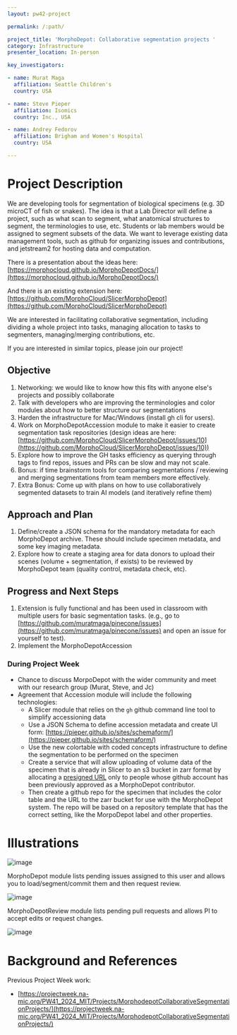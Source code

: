 ```yaml
---
layout: pw42-project

permalink: /:path/

project_title: 'MorphoDepot: Collaborative segmentation projects '
category: Infrastructure
presenter_location: In-person

key_investigators:

- name: Murat Maga
  affiliation: Seattle Children's
  country: USA

- name: Steve Pieper
  affiliation: Isomics
  country: Inc., USA

- name: Andrey Fedorov
  affiliation: Brigham and Women's Hospital
  country: USA

---
```


# Project Description

<!-- Add a short paragraph describing the project. -->

We are developing tools for segmentation of biological specimens (e.g. 3D microCT of fish or snakes).  The idea is that a Lab Director will define a project, such as what scan to segment, what anatomical structures to segment, the terminologies to use, etc.  Students or lab members would be assigned to segment subsets of the data.  We want to leverage existing data management tools, such as github for organizing issues and contributions, and jetstream2 for hosting data and computation.

There is a presentation about the ideas here: [https://morphocloud.github.io/MorphoDepotDocs/](https://morphocloud.github.io/MorphoDepotDocs/)

And there is an existing extension here: [https://github.com/MorphoCloud/SlicerMorphoDepot](https://github.com/MorphoCloud/SlicerMorphoDepot)

We are interested in facilitating collaborative segmentation, including dividing a whole project into tasks, managing allocation to tasks to segmenters, managing/merging contributions, etc. 

If you are interested in similar topics, please join our project!


## Objective

<!-- Describe here WHAT you would like to achieve (what you will have as end result). -->


1. Networking: we would like to know how this fits with anyone else's projects and possibly collaborate
2. Talk with developers who are improving the terminologies and color modules about how to better structure our segmentations
3. Harden the infrastructure for Mac/Windows (install gh cli for users).
4. Work on MorphoDepotAccession module to make it easier to create segmentation task repositories (design ideas are here: [https://github.com/MorphoCloud/SlicerMorphoDepot/issues/10](https://github.com/MorphoCloud/SlicerMorphoDepot/issues/10))
5. Explore how to improve the GH tasks efficiency as querying through tags to find repos, issues and PRs can be slow and may not scale. 
6. Bonus: if time brainstorm tools for comparing segmentations / reviewing and merging segmentations from team members more effectively.
7. Extra Bonus: Come up with plans on how to use collaboratively segmented datasets to train AI models (and iteratively refine them)

## Approach and Plan

<!-- Describe here HOW you would like to achieve the objectives stated above. -->

1. Define/create a JSON schema for the mandatory metadata for each MorphoDepot archive. These should include specimen metadata, and some key imaging metadata.
2. Explore how to create a staging area for data donors to upload their scenes (volume + segmentation, if exists) to be reviewed by MorphoDepot team (quality control, metadata check, etc).
   

## Progress and Next Steps
1. Extension is fully functional and has been used in classroom with multiple users for basic segmentation tasks. (e.g., go to [https://github.com/muratmaga/pinecone/issues](https://github.com/muratmaga/pinecone/issues) and open an issue for yourself to test).
2. Implement the MorphoDepotAccession

### During Project Week
* Chance to discuss MorpoDepot with the wider community and meet with our research group (Murat, Steve, and Jc)
* Agreement that Accession module will include the following technologies:
    * A Slicer module that relies on the `gh` github command line tool to simplify accessioning data
    * Use a JSON Schema to define accession metadata and create UI form: [https://pieper.github.io/sites/schemaform/](https://pieper.github.io/sites/schemaform/)
    * Use the new colortable with coded concepts infrastructure to define the segmentation to be performed on the specimen
    * Create a service that will allow uploading of volume data of the specimen that is already in Slicer to an s3 bucket in zarr format by allocating a [presigned URL](https://docs.aws.amazon.com/AmazonS3/latest/userguide/using-presigned-url.html) only to people whose github account has been previously approved as a MorphoDepot contributor.
    * Then create a github repo for the specimen that includes the color table and the URL to the zarr bucket for use with the MorphoDepot system.  The repo will be based on a repository template that has the correct setting, like the MorpoDepot label and other properties.


# Illustrations

<!-- Add pictures and links to videos that demonstrate what has been accomplished.
![Description of picture](Example2.jpg)
![Some more images](Example2.jpg)
-->
![image](https://github.com/user-attachments/assets/09f94c3d-9d7c-4688-b9b4-f4d7b70a8e65)

MorphoDepot module lists pending issues assigned to this user and allows you to load/segment/commit them and then request review.

![image](https://github.com/user-attachments/assets/2d81e4f3-8d8b-49e4-97f4-f906053d375f)

MorphoDepotReview module lists pending pull requests and allows PI to accept edits or request changes.

![image](https://github.com/user-attachments/assets/9481ce0f-dc37-4900-9cdc-14bb0922df59)

# Background and References

<!-- If you developed any software, include link to the source code repository.
     If possible, also add links to sample data, and to any relevant publications. -->

Previous Project Week work:
* [https://projectweek.na-mic.org/PW41_2024_MIT/Projects/MorphodepotCollaborativeSegmentationProjects/](https://projectweek.na-mic.org/PW41_2024_MIT/Projects/MorphodepotCollaborativeSegmentationProjects/)
